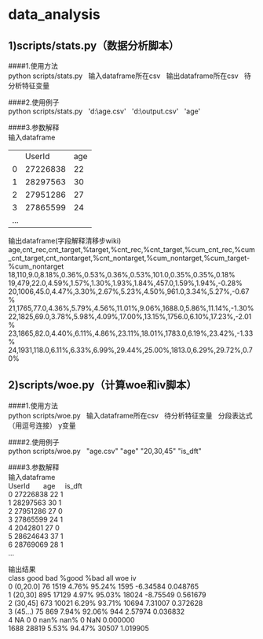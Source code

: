 # data_analysis

1)scripts/stats.py（数据分析脚本）</br>
-
####1.使用方法</br>
python  scripts/stats.py    输入dataframe所在csv    输出dataframe所在csv    待分析特征变量</br>

####2.使用例子</br>
python  scripts/stats.py    'd:\age.csv'    'd:\output.csv'    'age'</br>

####3.参数解释</br>
输入dataframe</br>
<table>
<tr><td></td><td>UserId</td><td>age</td></tr>
<tr><td>0</td><td>27226838</td><td>22</td></tr>
<tr><td>1</td><td>28297563</td><td>30</td></tr>
<tr><td>2</td><td>27951286</td><td>27</td></tr>
<tr><td>3</td><td>27865599</td><td>24</td></tr>
<tr><td colspan="3">...</td></tr>
</table>

输出dataframe(字段解释清移步wiki)</br>
age,cnt_rec,cnt_target,%target,%cnt_rec,%cnt_target,%cum_cnt_rec,%cum_cnt_target,cnt_nontarget,%cnt_nontarget,%cum_nontarget,%cum_target-%cum_nontarget </br>
18,110,9.0,8.18%,0.36%,0.53%,0.36%,0.53%,101.0,0.35%,0.35%,0.18%</br>
19,479,22.0,4.59%,1.57%,1.30%,1.93%,1.84%,457.0,1.59%,1.94%,-0.28%</br>
20,1006,45.0,4.47%,3.30%,2.67%,5.23%,4.50%,961.0,3.34%,5.27%,-0.67%</br>
21,1765,77.0,4.36%,5.79%,4.56%,11.01%,9.06%,1688.0,5.86%,11.14%,-1.30%</br>
22,1825,69.0,3.78%,5.98%,4.09%,17.00%,13.15%,1756.0,6.10%,17.23%,-2.01%</br>
23,1865,82.0,4.40%,6.11%,4.86%,23.11%,18.01%,1783.0,6.19%,23.42%,-1.33%</br>
24,1931,118.0,6.11%,6.33%,6.99%,29.44%,25.00%,1813.0,6.29%,29.72%,0.70%</br>


2)scripts/woe.py（计算woe和iv脚本）</br>
-
####1.使用方法</br>
python  scripts/woe.py    输入dataframe所在csv    待分析特征变量   分段表达式（用逗号连接）  y变量</br>

####2.使用例子</br>
python  scripts/woe.py    "age.csv" "age" "20,30,45" "is_dft"</br>

####3.参数解释</br>
输入dataframe</br>
	UserId	       age     is_dft</br>
0	27226838	22     1 </br>
1	28297563	30     1</br>
2	27951286	27     0</br>
3	27865599	24     1</br>
4	2042801	        27     0</br>
5	28624643	37     1</br>
6	28769069	28     1</br>
...</br>

输出结果</br>
      class  good    bad  %good    %bad    all      woe        iv</br>
0  (0,20.0]    76   1519  4.76%  95.24%   1595 -6.34584  0.048765</br>
1   (20,30]   895  17129  4.97%  95.03%  18024 -8.75549  0.561679</br>
2   (30,45]   673  10021  6.29%  93.71%  10694  7.31007  0.372628</br>
3   (45...)    75    869  7.94%  92.06%    944  2.57974  0.036832</br>
4        NA     0      0   nan%    nan%      0      NaN  0.000000</br>
             1688  28819  5.53%  94.47%  30507           1.019905</br>
